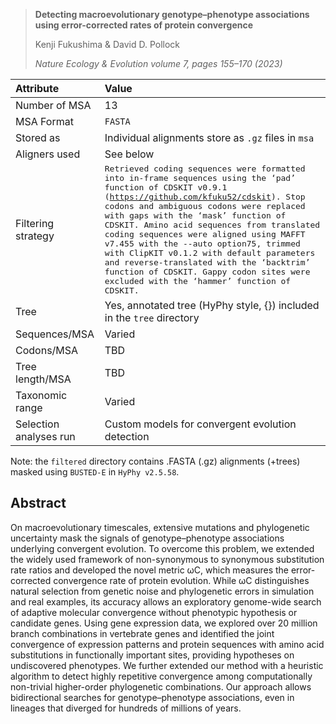 > **Detecting macroevolutionary genotype–phenotype associations using error-corrected rates of protein convergence**
> 
> Kenji Fukushima & David D. Pollock 
>  
> _Nature Ecology & Evolution volume 7, pages 155–170 (2023)_



| Attribute      | Value | 
| :---        |    :----   | 
| Number of MSA      | 13       | 
| MSA Format	      | `FASTA` | 
| Stored as	      | Individual alignments store as `.gz` files in `msa`    | 
| Aligners used     | See below      | 
| Filtering strategy     | <span style = "font-family: monospace">Retrieved coding sequences were formatted into in-frame sequences using the ‘pad’ function of CDSKIT v0.9.1 (https://github.com/kfuku52/cdskit). Stop codons and ambiguous codons were replaced with gaps with the ‘mask’ function of CDSKIT. Amino acid sequences from translated coding sequences were aligned using MAFFT v7.455 with the --auto option75, trimmed with ClipKIT v0.1.2 with default parameters and reverse-translated with the ‘backtrim’ function of CDSKIT. Gappy codon sites were excluded with the ‘hammer’ function of CDSKIT.</span>       |
| Tree	      | Yes, annotated tree (HyPhy style, {}) included in the `tree` directory  | 
| Sequences/MSA      | Varied       | 
| Codons/MSA      | TBD       | 
| Tree length/MSA      | TBD       | 
| Taxonomic range      | Varied       | 
| Selection analyses run      | Custom models for convergent evolution detection    |

Note: the `filtered` directory contains .FASTA (.gz) alignments (+trees) masked using `BUSTED-E` in `HyPhy v2.5.58`.

Abstract
--------

On macroevolutionary timescales, extensive mutations and phylogenetic uncertainty mask the signals of genotype–phenotype associations underlying convergent evolution. To overcome this problem, we extended the widely used framework of non-synonymous to synonymous substitution rate ratios and developed the novel metric ωC, which measures the error-corrected convergence rate of protein evolution. While ωC distinguishes natural selection from genetic noise and phylogenetic errors in simulation and real examples, its accuracy allows an exploratory genome-wide search of adaptive molecular convergence without phenotypic hypothesis or candidate genes. Using gene expression data, we explored over 20 million branch combinations in vertebrate genes and identified the joint convergence of expression patterns and protein sequences with amino acid substitutions in functionally important sites, providing hypotheses on undiscovered phenotypes. We further extended our method with a heuristic algorithm to detect highly repetitive convergence among computationally non-trivial higher-order phylogenetic combinations. Our approach allows bidirectional searches for genotype–phenotype associations, even in lineages that diverged for hundreds of millions of years.
